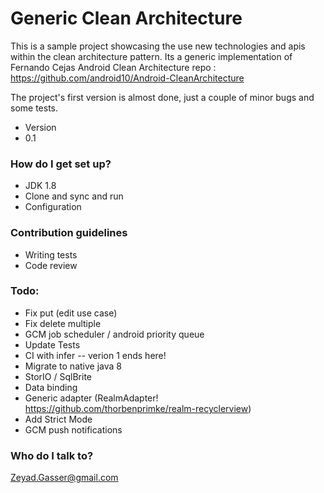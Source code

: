 # Generic Clean Architecture #

This is a sample project showcasing the use new technologies and apis within the clean architecture pattern. Its a generic
implementation of Fernando Cejas Android Clean Architecture repo : https://github.com/android10/Android-CleanArchitecture

The project's first version is almost done, just a couple of minor bugs and some tests.

* Version
* 0.1

### How do I get set up? ###

* JDK 1.8
* Clone and sync and run
* Configuration

### Contribution guidelines ###

* Writing tests
* Code review

### Todo:

* Fix put (edit use case)
* Fix delete multiple
* GCM job scheduler / android priority queue
* Update Tests
* CI with infer -- verion 1 ends here!
* Migrate to native java 8
* StorIO / SqlBrite
* Data binding
* Generic adapter (RealmAdapter! https://github.com/thorbenprimke/realm-recyclerview)
* Add Strict Mode
* GCM push notifications

### Who do I talk to? ###

Zeyad.Gasser@gmail.com

